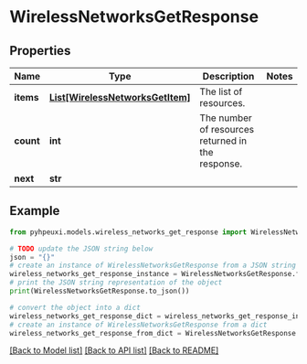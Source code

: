 # WirelessNetworksGetResponse


## Properties

Name | Type | Description | Notes
------------ | ------------- | ------------- | -------------
**items** | [**List[WirelessNetworksGetItem]**](WirelessNetworksGetItem.md) | The list of resources. | 
**count** | **int** | The number of resources returned in the response. | 
**next** | **str** |  | 

## Example

```python
from pyhpeuxi.models.wireless_networks_get_response import WirelessNetworksGetResponse

# TODO update the JSON string below
json = "{}"
# create an instance of WirelessNetworksGetResponse from a JSON string
wireless_networks_get_response_instance = WirelessNetworksGetResponse.from_json(json)
# print the JSON string representation of the object
print(WirelessNetworksGetResponse.to_json())

# convert the object into a dict
wireless_networks_get_response_dict = wireless_networks_get_response_instance.to_dict()
# create an instance of WirelessNetworksGetResponse from a dict
wireless_networks_get_response_from_dict = WirelessNetworksGetResponse.from_dict(wireless_networks_get_response_dict)
```
[[Back to Model list]](../README.md#documentation-for-models) [[Back to API list]](../README.md#documentation-for-api-endpoints) [[Back to README]](../README.md)


